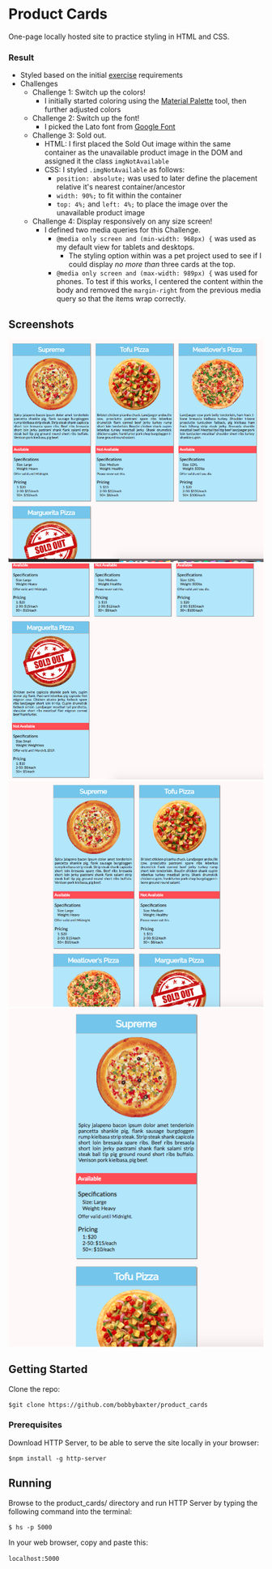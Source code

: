 # Product Cards
One-page locally hosted site to practice styling in HTML and CSS.

### Result
- Styled based on the initial [exercise](https://github.com/nss-nightclass-projects/exercise-vault/blob/master/HTML_CSS_product_cards.md) requirements
- Challenges
  - Challenge 1: Switch up the colors!
    - I initially started coloring using the [Material Palette](https://www.materialpalette.com/) tool, then further adjusted colors
  - Challenge 2: Switch up the font!
    - I picked the Lato font from [Google Font](https://fonts.google.com/)
  - Challenge 3: Sold out.
    - HTML: I first placed the Sold Out image within the same container as the unavailable product image in the DOM and assigned it the class `imgNotAvailable`
    - CSS:  I styled `.imgNotAvailable` as follows:
      - `position: absolute;` was used to later define the placement relative it's nearest container/ancestor
      - `width: 90%;` to fit within the container
      - `top: 4%;` and `left: 4%;` to place the image over the unavailable product image
  - Challenge 4: Display responsively on any size screen!
    - I defined two media queries for this Challenge.
      - `@media only screen and (min-width: 968px) {` was used as my default view for tablets and desktops.
        - The styling option within was a pet project used to see if I could display *no more than* three cards at the top.
      - `@media only screen and (max-width: 989px) {` was used for phones.  To test if this works, I centered the content within the body and removed the `margin-right` from the previous media query so that the items wrap correctly.
    

## Screenshots
![image of product cards website for tablets and desktops - scrolled to top](https://raw.githubusercontent.com/bobbybaxter/product_cards/master/img/product_cards_screenshot1.png)
![image of product cards website for tablets and desktops - scrolled to bottom](https://raw.githubusercontent.com/bobbybaxter/product_cards/master/img/product_cards_screenshot2.png)
![image of product cards website for phones](https://raw.githubusercontent.com/bobbybaxter/product_cards/master/img/product_cards_screenshot3.png)
![image of product cards website for phones, minimized](https://raw.githubusercontent.com/bobbybaxter/product_cards/master/img/product_cards_screenshot4.png)

## Getting Started
Clone the repo:
```
$git clone https://github.com/bobbybaxter/product_cards
```

### Prerequisites
Download HTTP Server, to be able to serve the site locally in your browser:
```
$npm install -g http-server
```

## Running
Browse to the product_cards/ directory and run HTTP Server by typing the following command into the terminal:
```
$ hs -p 5000
```

In your web browser, copy and paste this:

 `localhost:5000`